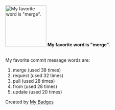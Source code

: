 <img src="https://github.com/my-badges/my-badges/blob/master/src/all-badges/favorite-word/favorite-word.png?raw=true" alt="My favorite word is &quot;merge&quot;." title="My favorite word is &quot;merge&quot;." width="128">
<strong>My favorite word is &quot;merge&quot;.</strong>
<br><br>

My favorite commit message words are:

1. merge (used 38 times)
2. request (used 32 times)
3. pull (used 28 times)
4. from (used 28 times)
5. update (used 20 times)


Created by <a href="https://github.com/my-badges/my-badges">My Badges</a>